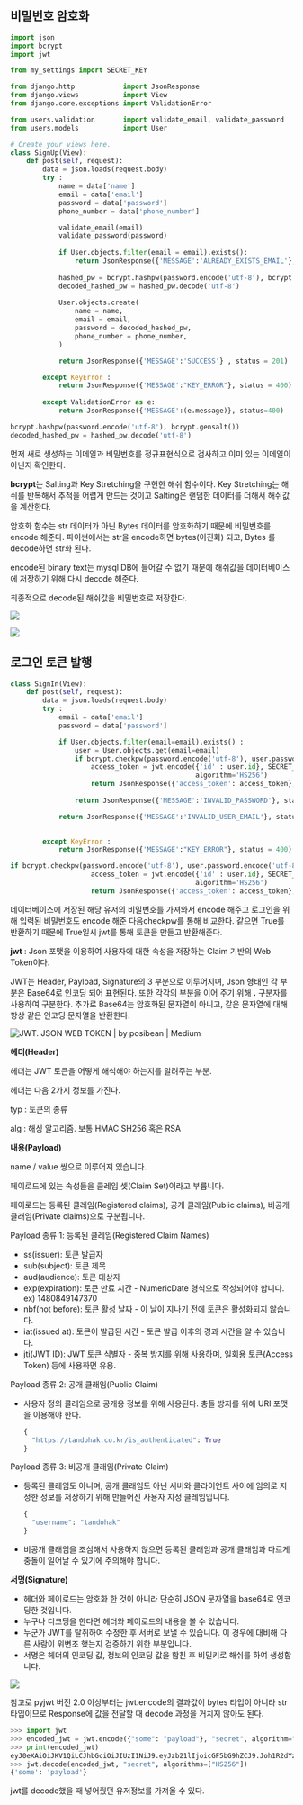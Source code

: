 ## 비밀번호 암호화

```python
import json
import bcrypt
import jwt

from my_settings import SECRET_KEY

from django.http            import JsonResponse
from django.views           import View
from django.core.exceptions import ValidationError

from users.validation       import validate_email, validate_password
from users.models           import User

# Create your views here.
class SignUp(View):
    def post(self, request):
        data = json.loads(request.body)
        try :
            name = data['name']
            email = data['email']
            password = data['password']
            phone_number = data['phone_number']

            validate_email(email)
            validate_password(password)
            
            if User.objects.filter(email = email).exists():
                return JsonResponse({'MESSAGE':'ALREADY_EXISTS_EMAIL'}, status=400)
            
            hashed_pw = bcrypt.hashpw(password.encode('utf-8'), bcrypt.gensalt())
            decoded_hashed_pw = hashed_pw.decode('utf-8')
            
            User.objects.create(
                name = name,
                email = email,
                password = decoded_hashed_pw,
                phone_number = phone_number,
            )

            return JsonResponse({'MESSAGE':'SUCCESS'} , status = 201)

        except KeyError :
            return JsonResponse({'MESSAGE':"KEY_ERROR"}, status = 400)
        
        except ValidationError as e:
            return JsonResponse({'MESSAGE':(e.message)}, status=400)
```

```python
bcrypt.hashpw(password.encode('utf-8'), bcrypt.gensalt())
decoded_hashed_pw = hashed_pw.decode('utf-8')
```

먼저 새로 생성하는 이메일과 비밀번호를 정규표현식으로 검사하고 이미 있는 이메일이 아닌지 확인한다.

**bcrypt**는 Salting과 Key Stretching을 구현한 해쉬 함수이다. Key Stretching는 해쉬를 반복해서 추적을 어렵게 만드는 것이고 Salting은 랜덤한 데이터를 더해서 해쉬값을 계산한다. 

암호화 함수는 str 데이터가 아닌 Bytes 데이터를 암호화하기 때문에 비밀번호를 encode 해준다. 파이썬에서는 str을 encode하면 bytes(이진화) 되고, Bytes 를 decode하면 str화 된다.

encode된 binary text는 mysql DB에 들어갈 수 없기 때문에 해쉬값을 데이터베이스에 저장하기 위해 다시 decode 해준다. 

최종적으로 decode된 해쉬값을 비밀번호로 저장한다.

![](https://user-images.githubusercontent.com/61782539/133426937-e99b1557-0b94-4424-a71f-e5d506bf9c72.png)

![](https://user-images.githubusercontent.com/61782539/133427266-26146753-3bbe-418b-ac5c-92bffe6a86c4.png)



## 로그인 토큰 발행

```python
class SignIn(View):
    def post(self, request):
        data = json.loads(request.body)
        try :
            email = data['email']
            password = data['password']

            if User.objects.filter(email=email).exists() :
                user = User.objects.get(email=email)
                if bcrypt.checkpw(password.encode('utf-8'), user.password.encode('utf-8')) :
                    access_token = jwt.encode({'id' : user.id}, SECRET_KEY, 
                                              algorithm='HS256')
                    return JsonResponse({'access_token': access_token}, status=200)
            
                return JsonResponse({'MESSAGE':'INVALID_PASSWORD'}, status=401)

            return JsonResponse({'MESSAGE':'INVALID_USER_EMAIL'}, status=401)

            
        except KeyError :
            return JsonResponse({'MESSAGE':"KEY_ERROR"}, status = 400)
```

```python
if bcrypt.checkpw(password.encode('utf-8'), user.password.encode('utf-8')) :
                    access_token = jwt.encode({'id' : user.id}, SECRET_KEY, 
                                              algorithm='HS256')
                    return JsonResponse({'access_token': access_token}, status=200)
```

데이터베이스에 저장된 해당 유저의 비밀번호를 가져와서 encode 해주고 로그인을 위해 입력된 비밀번호도 encode 해준 다음checkpw를 통해 비교한다. 같으면 True를 반환하기 때문에 True일시 jwt를 통해 토큰을 만들고 반환해준다.

**jwt** :  Json 포맷을 이용하여 사용자에 대한 속성을 저장하는 Claim 기반의 Web Token이다.

JWT는 Header, Payload, Signature의 3 부분으로 이루어지며, Json 형태인 각 부분은 Base64로 인코딩 되어 표현된다. 또한 각각의 부분을 이어 주기 위해 **.** 구분자를 사용하여 구분한다. 추가로 Base64는 암호화된 문자열이 아니고, 같은 문자열에 대해 항상 같은 인코딩 문자열을 반환한다.

![JWT. JSON WEB TOKEN | by posibean | Medium](https://miro.medium.com/max/1400/1*XJJygmigKAWmcI3oZ-YL6A.png)

**헤더(Header)**

헤더는 JWT 토큰을 어떻게 해석해야 하는지를 알려주는 부분.

헤더는 다음 2가지 정보를 가진다.

typ : 토큰의 종류

alg : 해싱 알고리즘. 보통 HMAC SH256 혹은 RSA

**내용(Payload)**

name / value 쌍으로 이루어져 있습니다.

페이로드에 있는 속성들을 클레임 셋(Claim Set)이라고 부릅니다.

페이로드는 등록된 클레임(Registered claims), 공개 클래임(Public claims), 비공개 클래임(Private claims)으로 구분됩니다.

Payload 종류 1: 등록된 클레임(Registered Claim Names)

- ss(issuer): 토큰 발급자
- sub(subject): 토큰 제목
- aud(audience): 토큰 대상자
- exp(expiration): 토큰 만료 시간 - NumericDate 형식으로 작성되어야 합니다. ex) 1480849147370
- nbf(not before): 토큰 활성 날짜 - 이 날이 지나기 전에 토큰은 활성화되지 않습니다.
- iat(issued at): 토큰이 발급된 시간 - 토큰 발급 이후의 경과 시간을 알 수 있습니다.
- jti(JWT ID): JWT 토큰 식별자 - 중복 방지를 위해 사용하며, 일회용 토큰(Access Token) 등에 사용하면 유용.

Payload 종류 2: 공개 클래임(Public Claim)

- 사용자 정의 클레임으로 공개용 정보를 위해 사용된다. 충돌 방지를 위해 URI 포맷을 이용해야 한다.

  ```python
  {
    "https://tandohak.co.kr/is_authenticated": True
  }
  ```

Payload 종류 3: 비공개 클래임(Private Claim)

- 등록된 클레임도 아니며, 공개 클래임도 아닌 서버와 클라이언트 사이에 임의로 지정한 정보를 저장하기 위해 만들어진 사용자 지정 클레임입니다.

  ```python
  {
    "username": "tandohak"
  }
  ```

- 비공개 클래임을 조심해서 사용하지 않으면 등록된 클래임과 공개 클래임과 다르게 충돌이 일어날 수 있기에 주의해야 합니다.

**서명(Signature)**

- 헤더와 페이로드는 암호화 한 것이 아니라 단순히 JSON 문자열을 base64로 인코딩한 것입니다.
- 누구나 디코딩을 한다면 헤더와 페이로드의 내용을 볼 수 있습니다.
- 누군가 JWT를 탈취하여 수정한 후 서버로 보낼 수 있습니다. 이 경우에 대비해 다른 사람이 위변조 했는지 검증하기 위한 부분입니다.
- 서명은 헤더의 인코딩 값, 정보의 인코딩 값을 합친 후 비밀키로 해쉬를 하여 생성합니다.

![](https://user-images.githubusercontent.com/61782539/133422451-b95b5cc2-36ee-4100-beb1-2e019b067854.png)

참고로 pyjwt 버전 2.0 이상부터는 jwt.encode의 결과값이 bytes 타입이 아니라 str 타입이므로 Response에 값을 전달할 때 decode 과정을 거치지 않아도 된다.

```python
>>> import jwt
>>> encoded_jwt = jwt.encode({"some": "payload"}, "secret", algorithm="HS256")
>>> print(encoded_jwt)
eyJ0eXAiOiJKV1QiLCJhbGciOiJIUzI1NiJ9.eyJzb21lIjoicGF5bG9hZCJ9.Joh1R2dYzkRvDkqv3sygm5YyK8Gi4ShZqbhK2gxcs2U
>>> jwt.decode(encoded_jwt, "secret", algorithms=["HS256"])
{'some': 'payload'}
```

jwt를 decode했을 때 넣어줬던 유저정보를 가져올 수 있다.